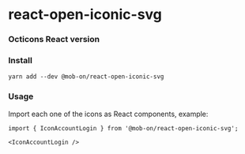 # react-open-iconic-svg

### Octicons React version

### Install

```
yarn add --dev @mob-on/react-open-iconic-svg
```

### Usage

Import each one of the icons as React components, example:

```
import { IconAccountLogin } from '@mob-on/react-open-iconic-svg';

<IconAccountLogin />
```
